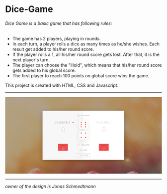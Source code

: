 # Dice-Game

###### Dice Game is a basic game that has following rules:
- The game has 2 players, playing in rounds.
- In each turn, a player rolls a dice as many times as he/she wishes. Each result get added to his/her round score.
- If the player rolls a 1, all his/her round score gets lost. After that, it is the next player's turn.
- The player can choose the "Hold", which means that his/her round score gets added to his global score. 
- The first player to reach 100 points on global score wins the game.

This project is created with HTML, CSS and Javascript.

------------

![preview](https://github.com/yagnurl/dice-game/blob/main/diceGame-preview.png "preview")

------------
*owner of the design is Jonas Schmedtmann*
